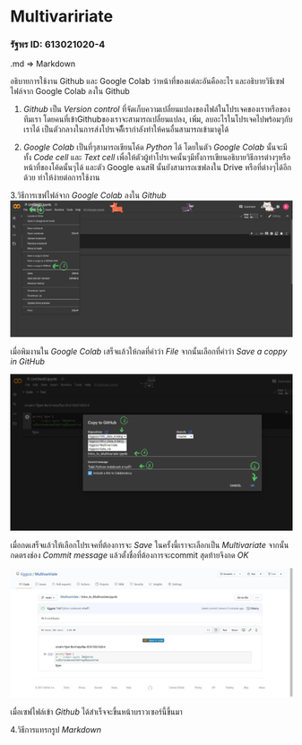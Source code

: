 # Multivaririate

### รัฐพร ID: 613021020-4

.md => Markdown

อธิบายการใช้งาน Github และ Google Colab ว่าหน้าที่ของแต่ละอันคืออะไร และอธิบายวิธีเซฟไฟล์จาก Google Colab ลงใน Github

1. _Github_ เป็น _Version control_ ที่จัดเก็บความเปลี่ยนแปลงของไฟล์ในโปรเจคของเราหรือของทีมเรา โดยคนที่เข้าGithubของเราจะสามารถเปลี่ยนแปลง, เพิ่ม, ลบอะไรในโปรเจคไปพร้อมๆกับเราได้ เป็นตัวกลางในการส่งโปรเจคืั้เรากำลังทำให้คนอื่นสามารถเข้ามาดูได้ 

2. _Google Colab_ เป็นที่ๆสามารถเขียนโค้ด _Python_ ได้ โดยในตัว _Google Colab_ นั้นจะมีทั้ง _Code cell_ และ _Text cell_ เพื่อให้ตัวผู้ทำโปรเจคนั้นๆมีทั้งการเขียนอธิบายวิธีการต่างๆหรือหน้าที่ของโค้ดนั้นๆได้ และตัว Google ฉนสฟิ นั้นยังสามารถเซฟลงใน Drive หรือที่ต่างๆได้อีกด้วย ทำให้ง่ายต่อการใช้งาน 

3.วิธีการเซฟไฟล์จาก _Google Colab_ ลงใน _Github_
![ขั้นตอนเซฟไฟล์](Pic_1.jpg)

เมื่อพิมงานใน _Google Colab_ เสร็จแล้วให้กดที่คำว่า _File_ จากนั้นเลือกที่คำว่า _Save a coppy in GitHub_

![ขั้นตอนเซฟไฟล์](Pic_2.jpg)

เมื่อกดเสร็จแล้วให้เลือกโปรเจคที่ต้องการจะ _Save_ ในครั้งนี้เราจะเลือกเป็น _Multivariate_ จากนั้นกดตรงช่อง _Commit message_ แล้วตั้งชื่อที่ต้องการจะcommit สุดท้ายจึงกด _OK_ 

![ขั้นตอนเซฟไฟล์](Pic_3.jpg)

เมื่อเซฟไฟล์เข้า _Github_ ได้สำเร็จจะขึ้นหน้าบราวเซอร์นี้ขึ้นมา 

4.วิธีการแทรกรูป _Markdown_


